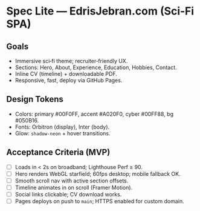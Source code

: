 # Spec Lite — EdrisJebran.com (Sci‑Fi SPA)

## Goals
- Immersive sci‑fi theme; recruiter‑friendly UX.
- Sections: Hero, About, Experience, Education, Hobbies, Contact.
- Inline CV (timeline) + downloadable PDF.
- Responsive, fast, deploy via GitHub Pages.

## Design Tokens
- Colors: primary #00F0FF, accent #A020F0, cyber #00FF88, bg #050B16.
- Fonts: Orbitron (display), Inter (body).
- Glow: `shadow-neon` + hover transitions.

## Acceptance Criteria (MVP)
- [ ] Loads in < 2s on broadband; Lighthouse Perf ≥ 90.
- [ ] Hero renders WebGL starfield; 60fps desktop; mobile fallback OK.
- [ ] Smooth scroll nav with active section offsets.
- [ ] Timeline animates in on scroll (Framer Motion).
- [ ] Social links clickable; CV download works.
- [ ] Pages deploys on push to `main`; HTTPS enabled for custom domain.
